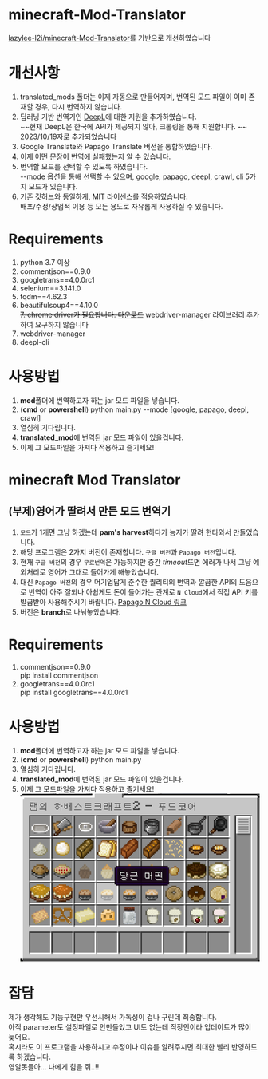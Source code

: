 # minecraft-Mod-Translator

[lazylee-l2i/minecraft-Mod-Translator](https://github.com/lazylee-l2i/minecraft-Mod-Translator)를 기반으로 개선하였습니다

# 개선사항

1. translated_mods 폴더는 이제 자동으로 만들어지며, 번역된 모드 파일이 이미 존재할 경우, 다시 번역하지 않습니다.
2. 딥러닝 기반 번역기인 [DeepL](https://www.deepl.com/translator)에 대한 지원을 추가하였습니다.  
~~현재 DeepL은 한국에 API가 제공되지 않아, 크롤링을 통해 지원합니다.  ~~ 2023/10/19자로 추가되었습니다
3. Google Translate와 Papago Translate 버전을 통합하였습니다.  
4. 이제 어떤 문장이 번역에 실패했는지 알 수 있습니다.  
5. 번역할 모드를 선택할 수 있도록 하였습니다.  
--mode 옵션을 통해 선택할 수 있으며, google, papago, deepl, crawl, cli 5가지 모드가 있습니다.
6. 기존 깃허브와 동일하게, MIT 라이센스를 적용하였습니다.  
배포/수정/상업적 이용 등 모든 용도로 자유롭게 사용하실 수 있습니다.

# Requirements
1. python 3.7 이상  
2. commentjson==0.9.0  
3. googletrans==4.0.0rc1  
4. selenium==3.141.0  
5. tqdm==4.62.3  
6. beautifulsoup4==4.10.0  
~~7. chrome driver가 필요합니다. [다운로드](https://chromedriver.chromium.org/downloads)~~ webdriver-manager 라이브러리 추가하여 요구하지 않습니다  
7. webdriver-manager  
8. deepl-cli  

# 사용방법
1. **mod**폴더에 번역하고자 하는 jar 모드 파일을 넣습니다.
2. (**cmd** or **powershell**) python main.py --mode [google, papago, deepl, crawl]
3. 열심히 기다립니다.
4. **translated_mod**에 번역된 jar 모드 파일이 있을겁니다.
5. 이제 그 모드파일을 가져다 적용하고 즐기세요!


# minecraft Mod Translator  
## (부제)영어가 딸려서 만든 모드 번역기  

1. `모드`가 1개면 그냥 하겠는데 **pam's harvest**하다가 능지가 딸려 현타와서 만들었습니다.  
2. 해당 프로그램은 2가지 버전이 존재합니다. `구글 버전`과 `Papago 버전`입니다.  
3. 현재 `구글 버전`의 경우 `무료번역`은 가능하지만 중간 *timeout*뜨면 에러가 나서 그냥 예외처리로 영어가 그대로 들어가게 해놓았습니다.  
4. 대신 `Papago 버전`의 경우 머기업답게 준수한 퀄리티의 번역과 깔끔한 API의 도움으로 번역이 아주 잘되나 아쉽게도 돈이 들어가는 관계로 `N Cloud`에서 직접 API 키를 발급받아 사용해주시기 바랍니다. [Papago N Cloud 링크](https://www.ncloud.com/product/aiService/papagoTranslation)
5. 버전은 **branch**로 나눠놓았습니다.
  
# Requirements
1. commentjson==0.9.0  
pip install commentjson
2. googletrans==4.0.0rc1  
pip install googletrans==4.0.0rc1
# 사용방법
1. **mod**폴더에 번역하고자 하는 jar 모드 파일을 넣습니다.
2. (**cmd** or **powershell**) python main.py
3. 열심히 기다립니다.
4. **translated_mod**에 번역된 jar 모드 파일이 있을겁니다.
5. 이제 그 모드파일을 가져다 적용하고 즐기세요!  
![0](./mdimg/01.png)
# 잡담
제가 생각해도 기능구현만 우선시해서 가독성이 겁나 구린데 죄송합니다.  
아직 parameter도 설정파일로 안만들었고 UI도 없는데 직장인이라 업데이트가 많이 늦어요.  
혹시라도 이 프로그램을 사용하시고 수정이나 이슈를 알려주시면 최대한 빨리 반영하도록 하겠습니다.  
영알못들아... 나에게 힘을 줘..!!
